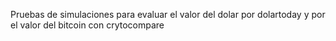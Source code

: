 Pruebas de simulaciones para evaluar el valor del dolar por dolartoday y por el valor del bitcoin con crytocompare
